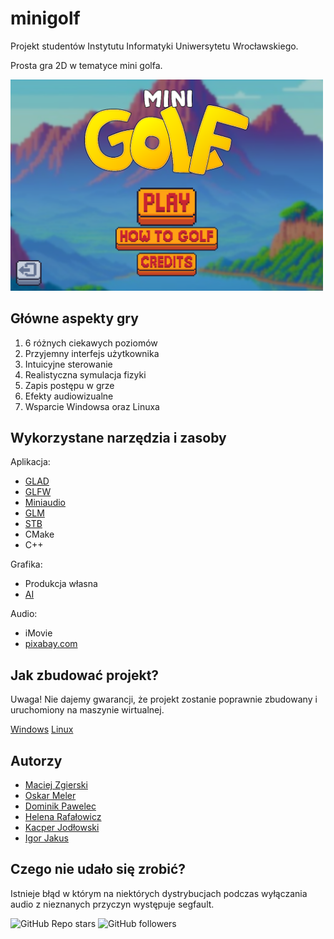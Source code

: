# minigolf

Projekt studentów Instytutu Informatyki Uniwersytetu Wrocławskiego.

Prosta gra 2D w tematyce mini golfa. 

<img src=screenshot.png width=500> 

## Główne aspekty gry

1. 6 różnych ciekawych poziomów
2. Przyjemny interfejs użytkownika
4. Intuicyjne sterowanie
3. Realistyczna symulacja fizyki
4. Zapis postępu w grze
5. Efekty audiowizualne
6. Wsparcie Windowsa oraz Linuxa

## Wykorzystane narzędzia i zasoby

Aplikacja:
- [GLAD](https://github.com/Dav1dde/glad)
- [GLFW](https://github.com/glfw/glfw)
- [Miniaudio](https://github.com/mackron/miniaudio)
- [GLM](https://github.com/g-truc/glm)	
- [STB](https://github.com/nothings/stb)
- CMake
- C++

Grafika:
- Produkcja własna
- [AI](https://perchance.org/ai-text-to-image-generator)

Audio:
- iMovie
- [pixabay.com](https://pixabay.com)

## Jak zbudować projekt?

Uwaga! Nie dajemy gwarancji, że projekt zostanie poprawnie zbudowany i uruchomiony na maszynie wirtualnej.

[Windows](README_BuildingW.md)
[Linux](README_BuildingL.md)

## Autorzy

* [Maciej Zgierski](https://github.com/GoscZnickiem)
* [Oskar Meler](https://github.com/frogrammer9)
* [Dominik Pawelec](https://github.com/Dominik-Pawelec)
* [Helena Rafałowicz](https://github.com/helena-raf)
* [Kacper Jodłowski](https://github.com/KotleciokORG)
* [Igor Jakus](https://github.com/igorjakus)


## Czego nie udało się zrobić?
Istnieje błąd w którym na niektórych dystrybucjach podczas wyłączania audio z nieznanych przyczyn występuje segfault. 

![GitHub Repo stars](https://img.shields.io/github/stars/igorjakus/minigolf?style=social)
![GitHub followers](https://img.shields.io/github/followers/minigolf?style=social)
